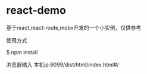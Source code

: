 # react-demo
基于react,react-route,mobx开发的一个小实例，仅供参考

使用方式

$ npm install

浏览器输入  本机ip:9099/dist/html/index.html#/

